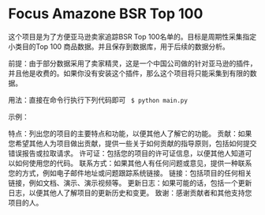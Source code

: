 # Focus Amazone BSR Top 100

这个项目是为了方便亚马逊卖家追踪BSR Top 100名单的。目标是周期性采集指定小类目的Top 100 商品数据。并且保存到数据库，用于后续的数据分析。

前提：由于部分数据采用了卖家精灵，这是一个中国公司做的针对亚马逊的插件，并且他是收费的。如果你没有安装这个插件，那么这个项目将只能采集到有限的数据。

用法：直接在命令行执行下列代码即可
``` $ python main.py```

示例：


特点：列出您的项目的主要特点和功能，以便其他人了解它的功能。
贡献：如果您希望其他人为项目做出贡献，提供一些关于如何贡献的指导原则，包括如何提交错误报告或拉取请求。
许可证：包括您的项目的许可证信息，以便其他人知道可以如何使用您的代码。
联系方式：如果其他人有任何问题或意见，提供一种联系您的方式，例如电子邮件地址或问题跟踪系统链接。
链接：包括项目的任何相关链接，例如文档、演示、演示视频等。
更新日志：如果可能的话，包括一个更新日志，以便其他人了解项目的更新历史和变更。
致谢：感谢贡献者和其他支持您项目的人。

